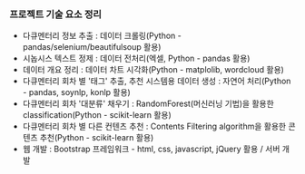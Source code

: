### 프로젝트 기술 요소 정리
- 다큐멘터리 정보 추출 : 데이터 크롤링(Python - pandas/selenium/beautifulsoup 활용)
- 시놉시스 텍스트 정제 : 데이터 전처리(엑셀, Python - pandas 활용)
- 데이터 개요 정리 : 데이터 차트 시각화(Python - matplolib, wordcloud 활용)
- 다큐멘터리 회차 별 '태그' 추출, 추천 시스템용 데이터 생성 : 자연어 처리(Python - pandas, soynlp, konlp 활용)
- 다큐멘터리 회차 '대분류' 채우기 : RandomForest(머신러닝 기법)을 활용한 classification(Python - scikit-learn 활용)
- 다큐멘터리 회차 별 다른 컨텐츠 추천 : Contents Filtering algorithm을 활용한 콘텐츠 추천(Python - scikit-learn 활용)
- 웹 개발 : Bootstrap 프레임워크 - html, css, javascript, jQuery 활용 / 서버 개발
